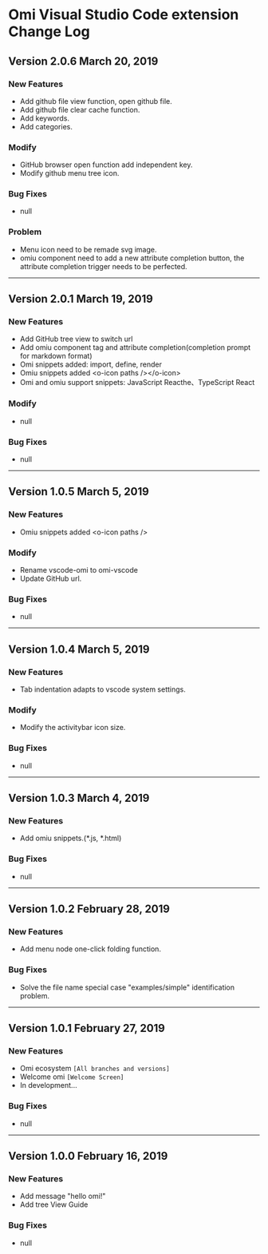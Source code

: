 # Omi Visual Studio Code extension Change Log
<!-- 
## Version *(dev)

### New Features

- Add gitgub file download function.(Any files and folders)
- Add omiu mouse hover prompt, prompt message in markdown format

### Modify

- null

### Bug Fixes

- null

--- -->

## Version 2.0.6 March 20, 2019

### New Features

- Add github file view function, open github file.
- Add github file clear cache function.
- Add keywords.
- Add categories.

### Modify

- GitHub browser open function add independent key.
- Modify github menu tree icon.

### Bug Fixes

- null

### Problem

- Menu icon need to be remade svg image.
- omiu component need to add a new attribute completion button, the attribute completion trigger needs to be perfected.

---

## Version 2.0.1 March 19, 2019

### New Features

- Add GitHub tree view to switch url
- Add omiu component tag and attribute completion(completion prompt for markdown format)
- Omi snippets added: import, define, render
- Omiu snippets added \<o-icon paths /\>\</o-icon\>
- Omi and omiu support snippets: JavaScript Reacthe、TypeScript React

### Modify

- null

### Bug Fixes

- null

---

## Version 1.0.5 March 5, 2019

### New Features

- Omiu snippets added \<o-icon paths /\>

### Modify

- Rename vscode-omi to omi-vscode
- Update GitHub url.

### Bug Fixes

- null

---

## Version 1.0.4 March 5, 2019

### New Features

- Tab indentation adapts to vscode system settings.

### Modify

- Modify the activitybar icon size.

### Bug Fixes

- null

---

## Version 1.0.3 March 4, 2019

### New Features

- Add omiu snippets.(*.js, *.html)

### Bug Fixes

- null

---

## Version 1.0.2 February 28, 2019

### New Features

- Add menu node one-click folding function.

### Bug Fixes

- Solve the file name special case "examples/simple" identification problem.

---

## Version 1.0.1 February 27, 2019

### New Features

- Omi ecosystem `[All branches and versions]`
- Welcome omi `[Welcome Screen]`
- In development...

### Bug Fixes

- null
---
## Version 1.0.0 February 16, 2019

### New Features

- Add message "hello omi!"
- Add tree View Guide

### Bug Fixes

- null



